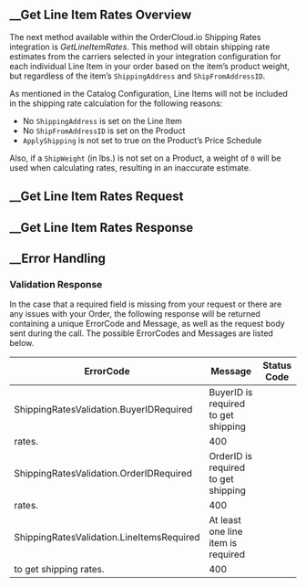 

##  __Get Line Item Rates Overview

The next method available within the OrderCloud.io Shipping Rates integration
is _GetLineItemRates_. This method will obtain shipping rate estimates from
the carriers selected in your integration configuration for each individual
Line Item in your order based on the item’s product weight, but regardless of
the item’s `ShippingAddress` and `ShipFromAddressID`.

As mentioned in the Catalog Configuration, Line Items will not be included in
the shipping rate calculation for the following reasons:

  * No `ShippingAddress` is set on the Line Item
  * No `ShipFromAddressID` is set on the Product
  * `ApplyShipping` is not set to true on the Product’s Price Schedule

Also, if a `ShipWeight` (in lbs.) is not set on a Product, a weight of `0`
will be used when calculating rates, resulting in an inaccurate estimate.

##  __Get Line Item Rates Request

##  __Get Line Item Rates Response

##  __Error Handling

### Validation Response

In the case that a required field is missing from your request or there are
any issues with your Order, the following response will be returned containing
a unique ErrorCode and Message, as well as the request body sent during the
call. The possible ErrorCodes and Messages are listed below.

ErrorCode | Message | Status Code  
---|---|---  
ShippingRatesValidation.BuyerIDRequired | BuyerID is required to get shipping
rates. | 400  
ShippingRatesValidation.OrderIDRequired | OrderID is required to get shipping
rates. | 400  
ShippingRatesValidation.LineItemsRequired | At least one line item is required
to get shipping rates. | 400

